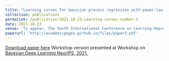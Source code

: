 ```yaml
---
title: "Learning curves for Gaussian process regression with power-law priors and targets"
collection: publications
permalink: /publication/2021-10-23-Learning-curves-number-3
date: 2021-10-23
venue: 'To appear, The Tenth International Conference on Learning Representations (ICLR 2022).'
paperurl: 'http://academicpages.github.io/files/paper3.pdf'
---
```


<!-- excerpt: 'This paper is about the number 3. The number 4 is left for future work.' -->
<!-- citation: 'Your Name, You. (2015). &quot;Paper Title Number 3.&quot; <i>Journal 1</i>. 1(3).' -->
<!-- This paper is about the number 3. The number 4 is left for future work. -->
[Download paper here](https://arxiv.org/pdf/2110.12231)
Workshop version presented at Workshop on [Bayesian Deep Learning NeurIPS, 2021.](http://bayesiandeeplearning.org/2021/papers/23.pdf) 

<!-- Recommended citation: Your Name, You. (2015). "Paper Title Number 3." <i>Journal 1</i>. 1(3). -->
